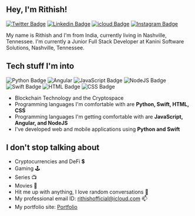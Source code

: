 <h2> Hey,  I'm Rithish!  </h2>
<!-- <img src="https://clintbird.com/images/posts/2017/gifs-2.gif" width="1px"> -->

<img align='right' src='https://d6f6d0kpz0gyr.cloudfront.net/uploads/images-archive/Blog/Gifs/coding.gif?mtime=20200914144127&focal=none' width='10"'>

[![Twitter Badge](https://img.shields.io/badge/-@RithishKesav-1ca0f1?style=flat-square&labelColor=1ca0f1&logo=twitter&logoColor=white&link=https://twitter.com/RithishKesav)](https://twitter.com/RithishKesav) 
[![Linkedin Badge](https://img.shields.io/badge/-RithishKesavS-blue?style=flat-square&logo=Linkedin&logoColor=white&link=https://www.linkedin.com/in/rithish-kesav-s-9b909b187/)](https://www.linkedin.com/in/rithish-kesav-9b909b187/) 
[![icloud Badge](https://img.shields.io/badge/-rithishofficial@icloud.com-black?color=black&logo=icloud&logoColor=blue&style=flat-square&url=mailto:rithishofficial@icloud.com)](mailto:rithishofficial@icloud.com)
[![Instagram Badge](https://img.shields.io/badge/@iamrithish-E4405F?style=flat-sqaure&logo=instagram&logoColor=white&url=https://www.instagram.com/iamrithish/)](https://www.instagram.com/iamrithish/)


My name is Rithish and I'm from India, currently living in Nashville, Tennessee. 
I'm currently a Junior Full Stack Developer at Kanini Software Solutions, Nashville, Tennessee.

## Tech stuff I'm into 
![Python Badge](https://img.shields.io/badge/Python-3776AB?style=flat-square&logo=python&logoColor=white)
![Angular](https://img.shields.io/badge/angular-%23DD0031.svg?style=for-the-badge&logo=angular&logoColor=white)
![JavaScript Badge](https://img.shields.io/badge/JavaScript-323330?style=flat-square&logo=javascript&logoColor=F7DF1E)
![NodeJS Badge](https://img.shields.io/badge/Node.js-43853D?style=flat-square&logo=node.js&logoColor=white)
![Swift Badge](https://img.shields.io/badge/Swift-FA7343?style=flat-square&logo=swift&logoColor=white)
![HTML Badge](https://img.shields.io/badge/HTML-239120?style=flat-square&logo=html5&logoColor=white)
![CSS Badge](https://img.shields.io/badge/CSS-239120?&style=flat-square&logo=css3&logoColor=white)


- Blockchain Technology and the Cryptospace
- Programming languages I'm comfortable with are **Python, Swift, HTML, CSS**
- Programming languages I'm getting comfortable with are **JavaScript, Angular, and NodeJS**
- I've developed web and mobile applications using **Python and Swift**

## I don't stop talking about

- Cryptocurrencies and DeFi 💲
- Gaming 🕹️
- Series 📺
- Movies 🎥
- Hit me up with anything, I love random conversations 💬 
- My professional email ID: rithishofficial@icloud.com 📫
- My portfolio site: [Portfolio](https://github.com/Rithish-Kesav)





